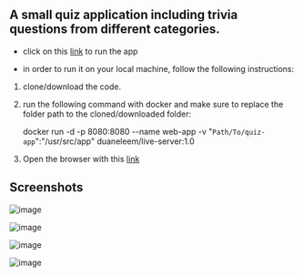 ## A small quiz application including trivia questions from different categories.
- click on this [link](https://6355be8bebafdd4d2f992c5d--transcendent-lollipop-fd2bed.netlify.app/) to run the app


- in order to run it on your local machine, follow the following instructions:
1) clone/download the code.
2) run the following command with docker and make sure to replace the folder path to the cloned/downloaded folder:

     docker run -d -p 8080:8080 --name web-app -v "`Path/To/quiz-app`":"/usr/src/app" duaneleem/live-server:1.0

3) Open the browser with this [link](http://localhost:8080/)

## Screenshots
![image](https://user-images.githubusercontent.com/82344328/193715172-8be91223-f20d-4bed-b3a5-4f866dece0ce.png)


![image](https://user-images.githubusercontent.com/82344328/193715532-d3946c6c-0f86-4d46-ba36-c75b766ef752.png)


![image](https://user-images.githubusercontent.com/82344328/193715302-db9fc949-20f9-4d08-bfd4-ca5d3fbf4234.png)

![image](https://user-images.githubusercontent.com/82344328/193715747-7bb7ce53-d52f-46d9-ba7c-29c30a5a2c4a.png)

